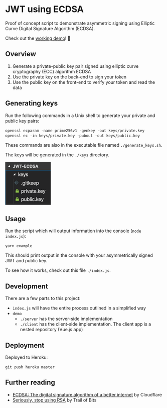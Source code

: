 # JWT using ECDSA

Proof of concept script to demonstrate asymmetric signing using Elliptic Curve Digital Signature Algorithm (ECDSA).

Check out the [working demo](https://jwt-ecdsa-poc.herokuapp.com/)! 👯


## Overview

1. Generate a private-public key pair signed using elliptic curve cryptography (ECC) algorithm ECDSA
2. Use the private key on the back-end to sign your token
3. Use the public key on the front-end to verify your token and read the data


## Generating keys

Run the following commands in a Unix shell to generate your private and public key pairs:

    openssl ecparam -name prime256v1 -genkey -out keys/private.key
    openssl ec -in keys/private.key -pubout -out keys/public.key

These commands are also in the executable file named `./generate_keys.sh`.

The keys will be generated in the `./keys` directory.

![](screenshot-output.png)


## Usage

Run the script which will output information into the console (`node index.js`):

    yarn example

This should print output in the console with your asymmetrically signed JWT and public key.

To see how it works, check out this file `./index.js`.


## Development

There are a few parts to this project:

- `index.js` will have the entire process outlined in a simplified way
- `demo`
    - `./server` has the server-side implementation
    - `./client` has the client-side implementation. The client app is a nested repository (Vue.js app)


## Deployment

Deployed to Heroku:

    git push heroku master


## Further reading

- [ECDSA: The digital signature algorithm of a better internet](https://blog.cloudflare.com/ecdsa-the-digital-signature-algorithm-of-a-better-internet/) by Cloudflare
- [Seriously, stop using RSA](https://blog.trailofbits.com/2019/07/08/fuck-rsa/) by Trail of Bits

